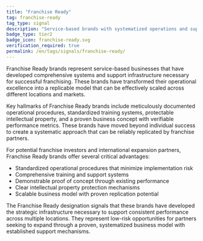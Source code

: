 ```yaml
---
title: "Franchise Ready"
tag: franchise-ready
tag_type: signal
description: "Service-based brands with systematized operations and support infrastructure prepared for franchising expansion."
badge_type: tier2
badge_icon: franchise-ready.svg
verification_required: true
permalink: /en/tags/signals/franchise-ready/
---
```


Franchise Ready brands represent service-based businesses that have developed comprehensive systems and support infrastructure necessary for successful franchising. These brands have transformed their operational excellence into a replicable model that can be effectively scaled across different locations and markets.

Key hallmarks of Franchise Ready brands include meticulously documented operational procedures, standardized training systems, protectable intellectual property, and a proven business concept with verifiable performance metrics. These brands have moved beyond individual success to create a systematic approach that can be reliably replicated by franchise partners.

For potential franchise investors and international expansion partners, Franchise Ready brands offer several critical advantages:
- Standardized operational procedures that minimize implementation risk
- Comprehensive training and support systems
- Demonstrable proof of concept through existing performance
- Clear intellectual property protection mechanisms
- Scalable business model with proven replication potential

The Franchise Ready designation signals that these brands have developed the strategic infrastructure necessary to support consistent performance across multiple locations. They represent low-risk opportunities for partners seeking to expand through a proven, systematized business model with established support mechanisms.